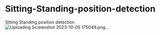 # Sitting-Standing-position-detection
Sitting Standing position detection
![Uploading Screenshot 2023-10-05 175049.png…]()
